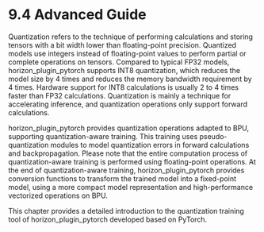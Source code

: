 # 9.4 Advanced Guide

Quantization refers to the technique of performing calculations and storing tensors with a bit width lower than floating-point precision. Quantized models use integers instead of floating-point values to perform partial or complete operations on tensors. Compared to typical FP32 models, horizon_plugin_pytorch supports INT8 quantization, which reduces the model size by 4 times and reduces the memory bandwidth requirement by 4 times. Hardware support for INT8 calculations is usually 2 to 4 times faster than FP32 calculations. Quantization is mainly a technique for accelerating inference, and quantization operations only support forward calculations.

horizon_plugin_pytorch provides quantization operations adapted to BPU, supporting quantization-aware training. This training uses pseudo-quantization modules to model quantization errors in forward calculations and backpropagation. Please note that the entire computation process of quantization-aware training is performed using floating-point operations. At the end of quantization-aware training, horizon_plugin_pytorch provides conversion functions to transform the trained model into a fixed-point model, using a more compact model representation and high-performance vectorized operations on BPU.

This chapter provides a detailed introduction to the quantization training tool of horizon_plugin_pytorch developed based on PyTorch.